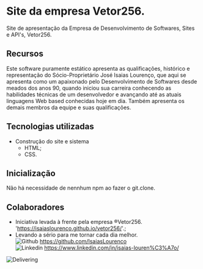 # Site da empresa Vetor256.

Site de apresentação da Empresa de Desenvolvimento de Softwares, Sites e API's, Vetor256.

## Recursos

Este software puramente estático apresenta as qualificações, histórico e representação do Sócio-Proprietário José Isaias Lourenço, que aqui se apresenta como um apaixonado pelo Desenvolvimento de Softwares desde meados dos anos 90, quando iniciou sua carreira conhecendo as habilidades técnicas de um desenvolvedor e avançando até as atuais linguagens Web based conhecidas hoje em dia. Também apresenta os demais membros da equipe e suas qualificações.

## Tecnologias utilizadas

- Construção do site e sistema 
    - HTML;
    - CSS.

## Inicialização

Não há necessidade de nennhum npm ao fazer o git.clone.

## Colaboradores

- Iniciativa levada à frente pela empresa ®Vetor256. 'https://isaiaslourenco.github.io/vetor256/'.;
- Levando a sério para me tornar cada dia melhor.<br> 
<img src="./Assets/Image/logotipo-do-github.png" alt="Github"> https://github.com/IsaiasLourenco<br>
<img src="./Assets/Image/logotipo-do-linkedin.png" alt="Linkedin"> https://www.linkedin.com/in/isaias-louren%C3%A7o/

<img src="./src/image/devpng.gif" alt="Delivering">
